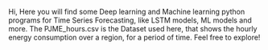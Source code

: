 Hi, Here you will find some Deep learning and Machine learning python programs for Time Series Forecasting, like LSTM models, ML models and more.
The PJME_hours.csv is the Dataset used here, that shows the hourly energy consumption over a region, for a period of time.
Feel free to explore!
